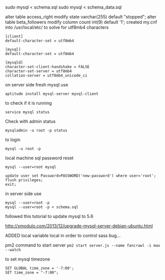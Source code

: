 sudo mysql < schema.sql
sudo mysql < schema_data.sql  

alter table access_right modify state varchar(255) default "stopped";
alter table beta_followers modify column count int(9) default '1';
created my.cnf into /usr/local/etc/ to solve for utf8mb4 characters

```
[client]
default-character-set = utf8mb4

[mysql]
default-character-set = utf8mb4

[mysqld]
character-set-client-handshake = FALSE
character-set-server = utf8mb4
collation-server = utf8mb4_unicode_ci
```

on server side fresh mysql use

```
aptitude install mysql-server mysql-client
```

to check if it is running

```
service mysql status
```

Check with admin status

```
mysqladmin -u root -p status
```

to login

```
mysql -u root -p
```


local machine sql password reset
```
mysql --user=root mysql

update user set Password=PASSWORD('new-password') where user='root';
flush privileges;
exit;
```

in server side use 
```
mysql --user=root -p
mysql --user=root -p < schema.sql
```

followed this tutorial to update mysql to 5.6

http://xmodulo.com/2013/12/upgrade-mysql-server-debian-ubuntu.html


ADDED local variable local in order to control sass bug...

pm2 command to start server `pm2 start server.js --name fancrawl -i max --watch`

to set mysql timezone
```
SET GLOBAL time_zone = '-7:00';
SET time_zone = "-7:00";
```

